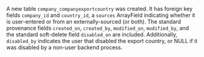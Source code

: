 A new table `company_companyexportcountry` was created.
It has foreign key fields `company_id` and `country_id`,
a `sources` ArrayField indicating whether it is user-entered or
from an externally-sourced (or both). The standard provenance fields
`created_on`, `created_by`, `modified_on`, `modified_by`, and the standard soft-delete field `disabled_on` are included. Additionally,
`disabled_by` indicates the user that disabled the export country, or
NULL if it was disabled by a non-user backend process.